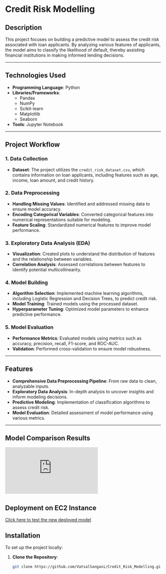 # Credit Risk Modelling

## Description

This project focuses on building a predictive model to assess the credit risk associated with loan applicants. By analyzing various features of applicants, the model aims to classify the likelihood of default, thereby assisting financial institutions in making informed lending decisions.

---

## Technologies Used

- **Programming Language**: Python
- **Libraries/Frameworks**:
  - Pandas
  - NumPy
  - Scikit-learn
  - Matplotlib
  - Seaborn
- **Tools**: Jupyter Notebook

---

## Project Workflow

### 1. Data Collection

- **Dataset**: The project utilizes the `credit_risk_dataset.csv`, which contains information on loan applicants, including features such as age, income, loan amount, and credit history.

### 2. Data Preprocessing

- **Handling Missing Values**: Identified and addressed missing data to ensure model accuracy.
- **Encoding Categorical Variables**: Converted categorical features into numerical representations suitable for modeling.
- **Feature Scaling**: Standardized numerical features to improve model performance.

### 3. Exploratory Data Analysis (EDA)

- **Visualization**: Created plots to understand the distribution of features and the relationship between variables.
- **Correlation Analysis**: Assessed correlations between features to identify potential multicollinearity.

### 4. Model Building

- **Algorithm Selection**: Implemented machine learning algorithms, including Logistic Regression and Decision Trees, to predict credit risk.
- **Model Training**: Trained models using the processed dataset.
- **Hyperparameter Tuning**: Optimized model parameters to enhance predictive performance.

### 5. Model Evaluation

- **Performance Metrics**: Evaluated models using metrics such as accuracy, precision, recall, F1-score, and ROC-AUC.
- **Validation**: Performed cross-validation to ensure model robustness.

---

## Features

- **Comprehensive Data Preprocessing Pipeline**: From raw data to clean, analyzable inputs.
- **Exploratory Data Analysis**: In-depth analysis to uncover insights and inform modeling decisions.
- **Predictive Modeling**: Implementation of classification algorithms to assess credit risk.
- **Model Evaluation**: Detailed assessment of model performance using various metrics.

---

## Model Comparison Results
![Alt Text](https://github.com/VatsalSangani/Credit_Risk_Modelling/blob/main/.archive/Credit%20Risk%20Modelling%20Explanation.pdf)

## Deployment on EC2 Instance 
[Click here to test the new deployed model](http://13.42.17.17:8501/)

## Installation

To set up the project locally:

1. **Clone the Repository**:
   ```bash
   git clone https://github.com/VatsalSangani/Credit_Risk_Modelling.git
